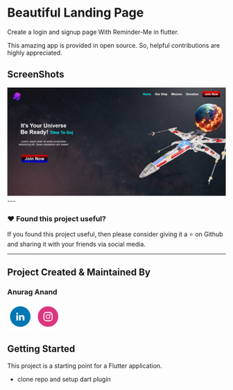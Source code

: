 # Beautiful Landing Page

Create a login and signup page With Reminder-Me in flutter.

This amazing app is provided in open source. So, helpful contributions are highly appreciated.

## ScreenShots


 <img src="/assets/ss.png"  width="1000"/>
---

### :heart: Found this project useful?

If you found this project useful, then please consider giving it a :star: on Github and sharing it with your friends via social media.

---

## Project Created & Maintained By

### Anurag Anand


<a href="https://www.linkedin.com/in/anurag-anand-a51625273/"><img src="https://github.com/aritraroy/social-icons/blob/master/linkedin-icon.png?raw=true" width="60"></a>
<a href="https://www.instagram.com/aanurag_ssingh/"><img src="https://github.com/aritraroy/social-icons/blob/master/instagram-icon.png?raw=true" width="60"></a>



## Getting Started

This project is a starting point for a Flutter application.

- clone repo and setup dart plugin


